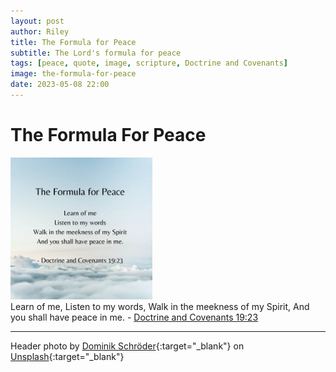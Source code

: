```yaml
---
layout: post
author: Riley
title: The Formula for Peace
subtitle: The Lord's formula for peace
tags: [peace, quote, image, scripture, Doctrine and Covenants]
image: the-formula-for-peace
date: 2023-05-08 22:00
---
```


# The Formula For Peace

<img class="img-responsive" src="/assets/images/posts/the-formula-for-peace-quote.webp" width="45%" alt="blue sky with white clouds scattered throughout, quote on top">
<br>
<span class="caption text-muted">Learn of me, Listen to my words, Walk in the meekness of my Spirit, And you shall have peace in me. - <a href="https://www.churchofjesuschrist.org/study/scriptures/dc-testament/dc/19?id=p23&lang=eng#p23">Doctrine and Covenants 19:23</a></span>

* * *

Header photo by [Dominik Schröder](https://unsplash.com/@wirhabenzeit?utm_source=unsplash&utm_medium=referral&utm_content=creditCopyText){:target="_blank"} on [Unsplash](https://unsplash.com/photos/FIKD9t5_5zQ?utm_source=unsplash&utm_medium=referral&utm_content=creditCopyText){:target="_blank"}
